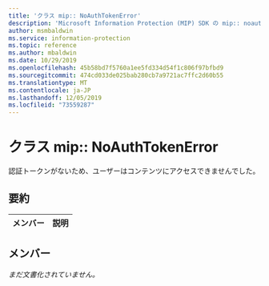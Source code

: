 ```yaml
---
title: 'クラス mip:: NoAuthTokenError'
description: 'Microsoft Information Protection (MIP) SDK の mip:: noauthtokenerror クラスについて説明します。'
author: msmbaldwin
ms.service: information-protection
ms.topic: reference
ms.author: mbaldwin
ms.date: 10/29/2019
ms.openlocfilehash: 45b58bd7f5760a1ee5fd334d54f1c806f97bfbd9
ms.sourcegitcommit: 474cd033de025bab280cb7a9721ac7ffc2d60b55
ms.translationtype: MT
ms.contentlocale: ja-JP
ms.lasthandoff: 12/05/2019
ms.locfileid: "73559287"
---
```

# <a name="class-mipnoauthtokenerror"></a>クラス mip:: NoAuthTokenError 
認証トークンがないため、ユーザーはコンテンツにアクセスできませんでした。
  
## <a name="summary"></a>要約
 メンバー                        | 説明                                
--------------------------------|---------------------------------------------
  
## <a name="members"></a>メンバー
_まだ文書化されていません。_
